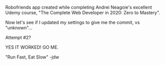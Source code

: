 Robofriends app created while completing Andrei Neagoie's excellent Udemy course, "The Complete Web Developer in 2020: Zero to Mastery".

Now let's see if I updated my settings to give me the commit, vs "unknown"...

Attempt #2?

YES IT WORKED! GO ME.

"Run Fast, Eat Slow"
-jdw